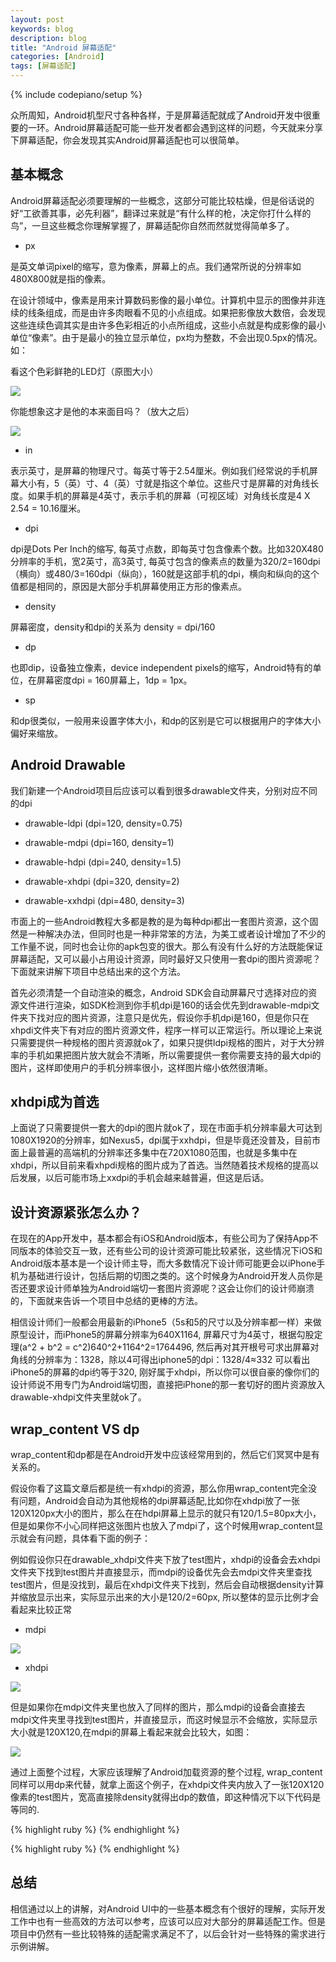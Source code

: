 ```yaml
---
layout: post
keywords: blog
description: blog
title: "Android 屏幕适配"
categories: [Android]
tags: [屏幕适配]
---
```

{% include codepiano/setup %}

众所周知，Android机型尺寸各种各样，于是屏幕适配就成了Android开发中很重要的一环。Android屏幕适配可能一些开发者都会遇到这样的问题，今天就来分享下屏幕适配，你会发现其实Android屏幕适配也可以很简单。

## 基本概念

Android屏幕适配必须要理解的一些概念，这部分可能比较枯燥，但是俗话说的好“工欲善其事，必先利器”，翻译过来就是“有什么样的枪，决定你打什么样的鸟”，一旦这些概念你理解掌握了，屏幕适配你自然而然就觉得简单多了。

- px

是英文单词pixel的缩写，意为像素，屏幕上的点。我们通常所说的分辨率如480X800就是指的像素。

在设计领域中，像素是用来计算数码影像的最小单位。计算机中显示的图像并非连续的线条组成，而是由许多肉眼看不见的小点组成。如果把影像放大数倍，会发现这些连续色调其实是由许多色彩相近的小点所组成，这些小点就是构成影像的最小单位“像素”。由于是最小的独立显示单位，px均为整数，不会出现0.5px的情况。如：

看这个色彩鲜艳的LED灯（原图大小）

<img src="/image/pixel_origin.png" />

你能想象这才是他的本来面目吗？（放大之后）

<img src="/image/pixel_scale.jpeg" />

* in

表示英寸，是屏幕的物理尺寸。每英寸等于2.54厘米。例如我们经常说的手机屏幕大小有，5（英）寸、4（英）寸就是指这个单位。这些尺寸是屏幕的对角线长度。如果手机的屏幕是4英寸，表示手机的屏幕（可视区域）对角线长度是4 X 2.54 = 10.16厘米。

* dpi

dpi是Dots Per Inch的缩写, 每英寸点数，即每英寸包含像素个数。比如320X480分辨率的手机，宽2英寸，高3英寸, 每英寸包含的像素点的数量为320/2=160dpi（横向）或480/3=160dpi（纵向），160就是这部手机的dpi，横向和纵向的这个值都是相同的，原因是大部分手机屏幕使用正方形的像素点。

* density

屏幕密度，density和dpi的关系为 density = dpi/160

* dp

也即dip，设备独立像素，device independent pixels的缩写，Android特有的单位，在屏幕密度dpi = 160屏幕上，1dp = 1px。

* sp

和dp很类似，一般用来设置字体大小，和dp的区别是它可以根据用户的字体大小偏好来缩放。

## Android Drawable

我们新建一个Android项目后应该可以看到很多drawable文件夹，分别对应不同的dpi

* drawable-ldpi (dpi=120, density=0.75)

* drawable-mdpi (dpi=160, density=1)

* drawable-hdpi (dpi=240, density=1.5)

* drawable-xhdpi (dpi=320, density=2)

* drawable-xxhdpi (dpi=480, density=3)

市面上的一些Android教程大多都是教的是为每种dpi都出一套图片资源，这个固然是一种解决办法，但同时也是一种非常笨的方法，为美工或者设计增加了不少的工作量不说，同时也会让你的apk包变的很大。那么有没有什么好的方法既能保证屏幕适配，又可以最小占用设计资源，同时最好又只使用一套dpi的图片资源呢？下面就来讲解下项目中总结出来的这个方法。

首先必须清楚一个自动渲染的概念，Android SDK会自动屏幕尺寸选择对应的资源文件进行渲染，如SDK检测到你手机dpi是160的话会优先到drawable-mdpi文件夹下找对应的图片资源，注意只是优先，假设你手机dpi是160，但是你只在xhpdi文件夹下有对应的图片资源文件，程序一样可以正常运行。所以理论上来说只需要提供一种规格的图片资源就ok了，如果只提供ldpi规格的图片，对于大分辨率的手机如果把图片放大就会不清晰，所以需要提供一套你需要支持的最大dpi的图片，这样即使用户的手机分辨率很小，这样图片缩小依然很清晰。

## xhdpi成为首选

上面说了只需要提供一套大的dpi的图片就ok了，现在市面手机分辨率最大可达到1080X1920的分辨率，如Nexus5，dpi属于xxhdpi，但是毕竟还没普及，目前市面上最普遍的高端机的分辨率还多集中在720X1080范围，也就是多集中在xhdpi，所以目前来看xhpdi规格的图片成为了首选。当然随着技术规格的提高以后发展，以后可能市场上xxdpi的手机会越来越普遍，但这是后话。

## 设计资源紧张怎么办？

在现在的App开发中，基本都会有iOS和Android版本，有些公司为了保持App不同版本的体验交互一致，还有些公司的设计资源可能比较紧张，这些情况下iOS和Android版本基本是一个设计师主导，而大多数情况下设计师可能更会以iPhone手机为基础进行设计，包括后期的切图之类的。这个时候身为Android开发人员你是否还要求设计师单独为Android端切一套图片资源呢？这会让你们的设计师崩溃的，下面就来告诉一个项目中总结的更棒的方法。

相信设计师们一般都会用最新的iPhone5（5s和5的尺寸以及分辨率都一样）来做原型设计，而iPhone5的屏幕分辨率为640X1164, 屏幕尺寸为4英寸，根据勾股定理(a^2 + b^2 = c^2)640^2+1164^2=1764496, 然后再对其开根号可求出屏幕对角线的分辨率为：1328，除以4可得出iphone5的dpi：1328/4≈332
可以看出iPhone5的屏幕的dpi约等于320, 刚好属于xhdpi，所以你可以很自豪的像你们的设计师说不用专门为Android端切图，直接把iPhone的那一套切好的图片资源放入drawable-xhdpi文件夹里就ok了。

## wrap_content VS dp

wrap_content和dp都是在Android开发中应该经常用到的，然后它们冥冥中是有关系的。

假设你看了这篇文章后都是统一有xhdpi的资源，那么你用wrap_content完全没有问题，Android会自动为其他规格的dpi屏幕适配,比如你在xhdpi放了一张120X120px大小的图片，那么在在hdpi屏幕上显示的就只有120/1.5=80px大小，但是如果你不小心同样把这张图片也放入了mdpi了，这个时候用wrap_content显示就会有问题，具体看下面的例子：

例如假设你只在drawable_xhdpi文件夹下放了test图片，xhdpi的设备会去xhdpi文件夹下找到test图片并直接显示，而mdpi的设备优先会去mdpi文件夹里查找test图片，但是没找到，最后在xhdpi文件夹下找到，然后会自动根据density计算并缩放显示出来，实际显示出来的大小是120/2=60px, 所以整体的显示比例才会看起来比较正常

* mdpi

<img src="/image/mdpi_test.png" />

* xhdpi

<img src="/image/xhdpi_test.png" />

但是如果你在mdpi文件夹里也放入了同样的图片，那么mdpi的设备会直接去mdpi文件夹里寻找到test图片，并直接显示，而这时候显示不会缩放，实际显示大小就是120X120,在mdpi的屏幕上看起来就会比较大，如图：

<img src="/image/mdpi_test2.png" />

通过上面整个过程，大家应该理解了Android加载资源的整个过程, wrap_content同样可以用dp来代替，就拿上面这个例子，在xhdpi文件夹内放入了一张120X120像素的test图片，宽高直接除density就得出dp的数值，即这种情况下以下代码是等同的.

{% highlight ruby %}
<ImageView
    android:layout_width="wrap_content"
    android:layout_height="wrap_content"
    android:src="@drawable/test" />
{% endhighlight %}


{% highlight ruby %}
<ImageView
    android:layout_width="60dp"
    android:layout_height="60dp"
    android:src="@drawable/test" />
{% endhighlight %}

## 总结

相信通过以上的讲解，对Android UI中的一些基本概念有个很好的理解，实际开发工作中也有一些高效的方法可以参考，应该可以应对大部分的屏幕适配工作。但是项目中仍然有一些比较特殊的适配需求满足不了，以后会针对一些特殊的需求进行示例讲解。


